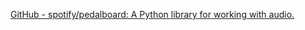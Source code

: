 
[GitHub - spotify/pedalboard: A Python library for working with audio.](https://github.com/spotify/pedalboard)
